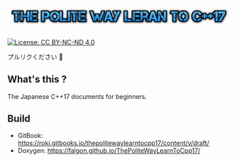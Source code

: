 # ![](/assets/cooltext217357454332119.png)

[![License: CC BY-NC-ND 4.0](https://img.shields.io/badge/License-CC%20BY--NC--ND%204.0-lightgrey.svg)](https://creativecommons.org/licenses/by-nc-nd/4.0/)

プルリクください 🙌

## What's this ?
The Japanese C++17 documents for beginners.

## Build
* GitBook: https://roki.gitbooks.io/thepolitewaylearntocpp17/content/v/draft/
* Doxygen: https://falgon.github.io/ThePoliteWayLearnToCpp17/
